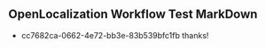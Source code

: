 ## OpenLocalization Workflow Test MarkDown
* cc7682ca-0662-4e72-bb3e-83b539bfc1fb thanks!

<!--HONumber=Sep16_HO1-->


